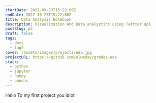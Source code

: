 ```yaml
---
startDate: 2022-09-23T15:22:00Z
endDate: 2022-10-23T15:22:00Z
title: Data Analysis Notebook
description: Visualization And Data analystics using Twitter api
postSlug: p2
draft: false
tags:
  - docs
  - tag2
cover: /assets/images/projects/eda.jpg
projectURL: https://github.com/elweday/grades-eda
stack:
  - python
  - jupyter
  - numpy
  - pandas
---
```


<Main>
Hello To my first project you idiot
</Main>
